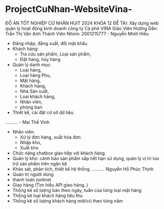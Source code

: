 # ProjectCuNhan-WebsiteVina-
ĐỒ ÁN TỐT NGHIỆP CỬ NHÂN HUIT 2024 KHÓA 12
ĐỀ TÀI: Xây dựng web quản lý hoạt động kinh doanh công ty Cà phê VINA
Giáo Viên Hướng Dẫn: Trần Thị Vân Anh
Thành Viên Nhóm:
2001215777 - Nguyễn Minh Hiếu
 - Đăng nhập, đăng xuất, đổi mật khẩu
 - Khách hàng:
	+ Tra cứu sản phẩm, Loại sản phẩm, 
	+ Đặt hàng, hủy hàng
 - Quản lý danh mục:
	+ Loại hàng,
	+ Loại hàng Phu,
	+ Mặt hàng, 
	+ Khách hàng,
	+ Nhà Sản xuất,
	+ Loai khách hàng,
	+ Nhân viên,
	+ phòng ban
 - Thiết kế, cài đặt cơ sở dữ liệu.
   
.......... - Mai Thế Vinh
 - Nhân viên: 
      + Xử lý đơn hàng, xuất hóa đơn
      + Nhập kho, 
      + Xuất kho
 - Chức năng chatbox giao tiếp với khách hàng.
 - Quản lý kho: cảnh báo sản phẩm sắp hết hạn sử dụng, quản lý vị trí lưu trữ sản phẩm trên ngăn kệ
 - Khảo sát, phân tích, thiết kế hệ thống.
.......... Nguyễn Hồ Phúc Thịnh
 - Quản trị người dùng
 - thanh toán (online)
 - Giao hàng (Tìm hiểu API giao hàng..)
 - Thống kê số lượng bán theo ngày, tuần của từng loại mặt hàng
 - Thống kê loại khách hàng tiêu thụ 
 - Thống kê số lượng khách hàng mới/cũ theo từng năm
